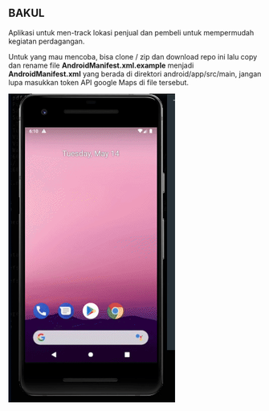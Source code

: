 ## BAKUL

Aplikasi untuk men-track lokasi penjual dan pembeli untuk mempermudah kegiatan perdagangan.

Untuk yang mau mencoba, bisa clone / zip dan download repo ini lalu copy dan rename file **AndroidManifest.xml.example** menjadi **AndroidManifest.xml** yang berada di direktori android/app/src/main, jangan lupa masukkan token API google Maps di file tersebut.

![](bakul.gif)